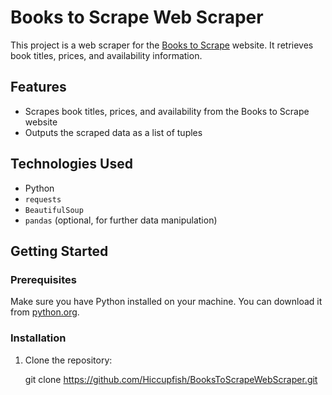 # Books to Scrape Web Scraper

This project is a web scraper for the [Books to Scrape](http://books.toscrape.com/) website. It retrieves book titles, prices, and availability information.

## Features

- Scrapes book titles, prices, and availability from the Books to Scrape website
- Outputs the scraped data as a list of tuples

## Technologies Used

- Python
- `requests`
- `BeautifulSoup`
- `pandas` (optional, for further data manipulation)

## Getting Started

### Prerequisites

Make sure you have Python installed on your machine. You can download it from [python.org](https://www.python.org/).

### Installation

1. Clone the repository:

   
   git clone https://github.com/Hiccupfish/BooksToScrapeWebScraper.git
